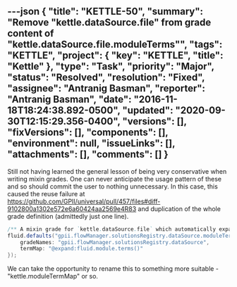 ---json
{
  "title": "KETTLE-50",
  "summary": "Remove \"kettle.dataSource.file\" from grade content of \"kettle.dataSource.file.moduleTerms\"",
  "tags": "KETTLE",
  "project": {
    "key": "KETTLE",
    "title": "Kettle"
  },
  "type": "Task",
  "priority": "Major",
  "status": "Resolved",
  "resolution": "Fixed",
  "assignee": "Antranig Basman",
  "reporter": "Antranig Basman",
  "date": "2016-11-18T18:24:38.892-0500",
  "updated": "2020-09-30T12:15:29.356-0400",
  "versions": [],
  "fixVersions": [],
  "components": [],
  "environment": null,
  "issueLinks": [],
  "attachments": [],
  "comments": []
}
---
Still not having learned the general lesson of being very conservative when writing mixin grades. One can never anticipate the usage pattern of these and so should commit the user to nothing unnecessary. In this case, this caused the reuse failure at <https://github.com/GPII/universal/pull/457/files#diff-9102800a1302e572e6a60424aa2569e4R83> and duplication of the whole grade definition (admittedly just one line).

```java
/** A mixin grade for `kettle.dataSource.file` which automatically expands any %terms corresponding to module names registered in Infusion's module database */
fluid.defaults("gpii.flowManager.solutionsRegistry.dataSource.moduleTerms", {
    gradeNames: "gpii.flowManager.solutionsRegistry.dataSource",
    termMap: "@expand:fluid.module.terms()"
});
```

We can take the opportunity to rename this to something more suitable - "kettle.moduleTermMap" or so.

        